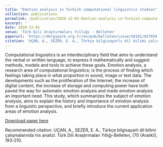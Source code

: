 ```yaml
---
title: "Emotion analysis in Turkish computational linguistics studies"
collection: publications
permalink: /publication/2020-12-01-Emotion-analysis-in-Turkish-computational-linguistics-studies
excerpt: ''
date: 2020-12-01
venue: 'Türk Dili Araştırmaları Yıllığı - Belleten'
paperurl: 'https://dergipark.org.tr/en/pub/belleten/issue/58101/837039'
citation: 'UÇAN, A., SEZER, E. A., Türkçe bilgisayarlı dil bilimi çalışmalarında his analizi. Türk Dili Araştırmaları Yıllığı-Belleten, (70 (Aralık)), 193-210.'
---
```

Computational linguistics is an interdisciplinary field that aims to understand the verbal or written language, to express it mathematically and suggest methods, models and tools to achieve these goals. Emotion analysis, a research area of computational linguistics; is the process of finding which feelings taking place in what proportion in sound, image or text data. The developments such as the proliferation of the Internet, the increase of digital content, the increase of storage and computing power have both paved the way for automatic emotion analysis and made emotion analysis an important need. This study, which summarizes the subject of emotion analysis, aims to explain the history and importance of emotion analysis from a linguistic perspective, and briefly introduce the current application areas of emotion analysis.

[Download paper here](https://dergipark.org.tr/en/pub/belleten/issue/58101/837039)

Recommended citation: UÇAN, A., SEZER, E. A., Türkçe bilgisayarlı dil bilimi çalışmalarında his analizi. Türk Dili Araştırmaları Yıllığı-Belleten, (70 (Aralık)), 193-210.
